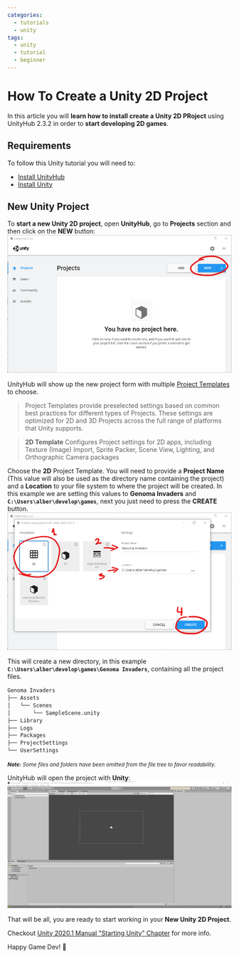```yaml
---
categories:
  - tutorials
  - unity
tags:
  - unity
  - tutorial
  - beginner
---
```


# How To Create a Unity 2D Project

In this article you will **learn how to install create a Unity 2D PRoject** using UnityHub 2.3.2 in order to **start developing 2D games**.

## Requirements

To follow this Unity tutorial you will need to:
- [Install UnityHub](https://unity3d.com/es/get-unity/download)
- [Install Unity](../_posts/2020-07-02-how-to-install-unity-2020.md)

## New Unity Project

To **start a new Unity 2D project**, open **UnityHub**, go to **Projects** section and then click on the **NEW** button:
![00-UnityHub_2.3.2_New_Project_Button](/assets/2020-07-16-how-to-create-a-unity-2d-project/00-UnityHub_2.3.2_New_Project_Button.png)

UnityHub will show up the new project form with multiple [Project Templates](https://docs.unity3d.com/2020.1/Documentation/Manual/ProjectTemplates.html) to choose.

> Project Templates provide preselected settings based on common best practices for different types of Projects. These settings are optimized for 2D and 3D Projects across the full range of platforms that Unity supports.

> **2D Template** Configures Project settings for 2D apps, including Texture (Image) Import, Sprite Packer, Scene View, Lighting, and Orthographic Camera packages

Choose the **2D** Project Template. You will need to provide a **Project Name** (This value will also be used as the directory name containing the project) and a **Location** to your file system to where the project will be created. In this example we are setting this values to **Genoma Invaders** and **`C:\Users\alber\develop\games`**, next you just need to press the **CREATE** button.
![01-UnityHub_2.3.2_New_Project_Panel_with_2D_selected](/assets/2020-07-16-how-to-create-a-unity-2d-project/01-UnityHub_2.3.2_New_Project_Panel_with_2D_selected.png)

This will create a new directory, in this example **`C:\Users\alber\develop\games\Genoma Invaders`**, containing all the project files.
```bash
Genoma Invaders
├── Assets
│   └── Scenes
│       └── SampleScene.unity
├── Library
├── Logs
├── Packages
├── ProjectSettings
└── UserSettings
```
<small>_**Note:** Some files and folders have been omitted from the file tree to favor readability._</small>

UnityHub will open the project with **Unity**:
![02-Unity_2020.1.0b13_(Beta)_blank_2D_project](/assets/2020-07-16-how-to-create-a-unity-2d-project/02-Unity_2020.1.0b13_(Beta)_blank_2D_project.png)

That will be all, you are ready to start working in your **New Unity 2D Project**.

Checkout [Unity 2020.1 Manual "Starting Unity" Chapter](https://docs.unity3d.com/2020.1/Documentation/Manual/GettingStarted.html) for more info.

Happy Game Dev! :space_invader: